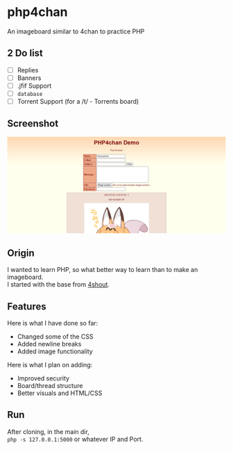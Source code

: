 # php4chan
 An imageboard similar to 4chan to practice PHP 
 
 ## 2 Do list
 - [ ] Replies
 - [ ] Banners
 - [ ] .jfif Support
 - [ ]  ```database```
 - [ ]  Torrent Support (for a /t/ - Torrents board)
 
 ## Screenshot
 ![image](https://raw.githubusercontent.com/Magallanesmapping321/php4chan/main/screenshit.PNG)


## Origin
 I wanted to learn PHP, so what better way to learn than to make an imageboard.\
 I started with the base from [4shout](https://github.com/getgle/4shout).

## Features
 Here is what I have done so far:
 * Changed some of the CSS
 * Added newline breaks
 * Added image functionality
 
 Here is what I plan on adding:
 * Improved security
 * Board/thread structure
 * Better visuals and HTML/CSS

## Run
 After cloning, in the main dir,\
 ```php -s 127.0.0.1:5000``` or whatever IP and Port.

